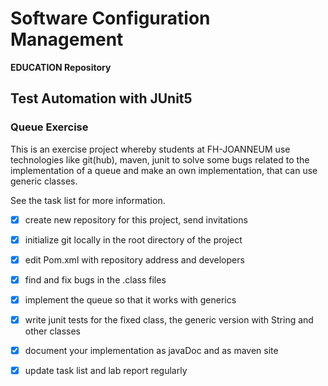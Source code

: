 # Software Configuration Management #

**EDUCATION Repository**

## Test Automation with JUnit5 ##

### Queue Exercise ###

This is an exercise project whereby students at FH-JOANNEUM use technologies like git(hub), maven, junit to solve some bugs related to the implementation of a queue and make an own implementation, that can use generic classes.

See the task list for more information.

- [x] create new repository for this project, send invitations
- [x] initialize git locally in the root directory of the project
- [x] edit Pom.xml with repository address and developers
- [x] find and fix bugs in the .class files
- [x] implement the queue so that it works with generics
- [x] write junit tests for the fixed class, the generic version with String and other classes
- [x] document your implementation as javaDoc and as maven site
- [x] update task list and lab report regularly

